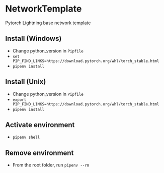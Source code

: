 # NetworkTemplate
Pytorch Lightning base network template

## Install (Windows)
- Change python_version in ```Pipfile```
- ```set PIP_FIND_LINKS=https://download.pytorch.org/whl/torch_stable.html```
- ```pipenv install```

## Install (Unix)
- Change python_version in ```Pipfile```
- ```export PIP_FIND_LINKS=https://download.pytorch.org/whl/torch_stable.html```
- ```pipenv install```

## Activate environment
- ```pipenv shell```

## Remove environment
- From the root folder, run ```pipenv --rm```